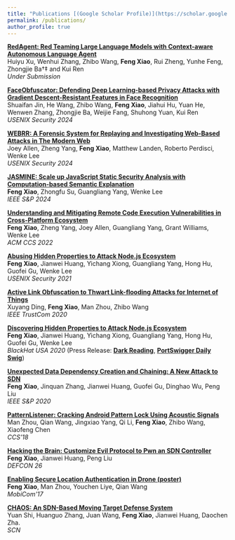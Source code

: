 ```yaml
---
title: "Publications [(Google Scholar Profile)](https://scholar.google.com/citations?user=DYbE0ZQAAAAJ&hl=en)"
permalink: /publications/
author_profile: true
---
```


<b>[RedAgent: Red Teaming Large Language Models with Context-aware Autonomous Language Agent](https://arxiv.org/pdf/2407.16667)</b> <br>
Huiyu Xu, Wenhui Zhang, Zhibo Wang, <b>Feng Xiao</b>, Rui Zheng, Yunhe Feng, Zhongjie Ba†‡ and Kui Ren<br>
<i>Under Submission</i>

<b>[FaceObfuscator: Defending Deep Learning-based Privacy Attacks with Gradient Descent-Resistant Features in Face Recognition](https://fxiao.me/publications/)</b> <br>
Shuaifan Jin, He Wang, Zhibo Wang, <b>Feng Xiao</b>, Jiahui Hu, Yuan He, Wenwen Zhang, Zhongjie Ba, Weijie Fang, Shuhong Yuan, Kui Ren<br>
<i>USENIX Security 2024</i> 

<b>[WEBRR: A Forensic System for Replaying and Investigating Web-Based Attacks in The Modern Web](https://fxiao.me/publications/)</b> <br>
Joey Allen, Zheng Yang, <b>Feng Xiao</b>, Matthew Landen, Roberto Perdisci, Wenke Lee <br>
<i>USENIX Security 2024</i>

<b>[JASMINE: Scale up JavaScript Static Security Analysis with Computation-based Semantic Explanation](https://fxiao.me/publications/)</b> <br>
<b>Feng Xiao</b>, Zhongfu Su, Guangliang Yang, Wenke Lee <br>
<i>IEEE S&P 2024</i> 


<b>[Understanding and Mitigating Remote Code Execution Vulnerabilities in Cross-Platform Ecosystem](https://fxiao.me/publications/)</b> <br>
<b>Feng Xiao</b>, Zheng Yang, Joey Allen, Guangliang Yang, Grant Williams, Wenke Lee <br>
<i>ACM CCS 2022</i> 

<b>[Abusing Hidden Properties to Attack Node.js Ecosystem](https://fxiao.me/publications/usenix21)</b> <br>
<b>Feng Xiao</b>, Jianwei Huang, Yichang Xiong, Guangliang Yang, Hong Hu, Guofei Gu, Wenke Lee <br>
<i>USENIX Security 2021</i> 

<b>[Active Link Obfuscation to Thwart Link-flooding Attacks for Internet of Things](https://fxiao.me/publications/trustcom20)</b> <br>
Xuyang Ding, <b>Feng Xiao</b>, Man Zhou, Zhibo Wang <br>
<i>IEEE TrustCom 2020</i> 

<b>[Discovering Hidden Properties to Attack Node.js Ecosystem](https://fxiao.me/publications/bh20)</b> <br>
<b>Feng Xiao</b>, Jianwei Huang, Yichang Xiong, Guangliang Yang, Hong Hu, Guofei Gu, Wenke Lee <br>
<i>BlackHat USA 2020</i>  (Press Release: [**Dark Reading**](https://www.darkreading.com/vulnerabilities---threats/hidden-property-abusing-allows-attacks-on-nodejs-applications/d/d-id/1338509), [**PortSwigger Daily Swig**](https://portswigger.net/daily-swig/amp/black-hat-usa-your-guide-to-the-top-web-hacking-sessions-in-2020))
 
<b>[Unexpected Data Dependency Creation and Chaining: A New Attack to SDN](https://fxiao.me/publications/sp20)</b> <br>
<b>Feng Xiao</b>, Jinquan Zhang, Jianwei Huang, Guofei Gu, Dinghao Wu, Peng Liu <br>
<i>IEEE S&P 2020</i>
 
<b>[PatternListener: Cracking Android Pattern Lock Using Acoustic Signals](https://fxiao.me/publications/ccs18)</b> <br>
Man Zhou, Qian Wang, Jingxiao Yang, Qi Li, <b>Feng Xiao</b>, Zhibo Wang, Xiaofeng Chen <br>
<i>CCS'18</i>

<b>[Hacking the Brain: Customize Evil Protocol to Pwn an SDN Controller](https://fxiao.me/publications/defcon26)</b> <br>
<b>Feng Xiao</b>, Jianwei Huang, Peng Liu <br>
<i>DEFCON 26</i>

<b>[Enabling Secure Location Authentication in Drone (poster)](https://fxiao.me/publications/mobicom17)</b> <br>
<b>Feng Xiao</b>, Man Zhou, Youchen Liye, Qian Wang <br>
<i>MobiCom'17</i>

<!--
<b>[A Security-enhanced vTPM 2.0 for Cloud Computing](https://fxiao.me/publications/icics17)</b> <br> 
Juan Wang, <b>Feng Xiao</b>, Jianwei Huang, Daochen Zha <br><i>ICICS'17</i>
-->

<b>[CHAOS: An SDN-Based Moving Target Defense System](https://fxiao.me/publications/scn)</b> <br>
Yuan Shi, Huanguo Zhang, Juan Wang, <b>Feng Xiao</b>, Jianwei Huang, Daochen Zha.<br>
<i>SCN</i>


